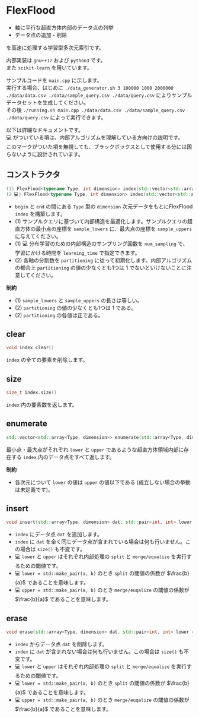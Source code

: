 # FlexFlood

- 軸に平行な超直方体内部のデータ点の列挙
- データ点の追加・削除

を高速に処理する学習型多次元索引です。

内部実装は `gnu++17` および `python3` です。<br>
また `scikit-learn` を用いています。

サンプルコードを `main.cpp` に示します。<br>
実行する場合、はじめに `./data_generator.sh 3 100000 1000 2000000 ./data/data.csv ./data/sample_query.csv ./data/query.csv` によりサンプルデータセットを生成してください。<br>
その後 `./running.sh main.cpp ./data/data.csv ./data/sample_query.csv ./data/query.csv` によって実行できます。

以下は詳細なドキュメントです。<br>
💻 がついている項は、内部アルゴリズムを理解している方向けの説明です。<br>
このマークがついた項を無視しても、ブラックボックスとして使用する分には困らないように設計されています。

## コンストラクタ

```cpp
(1) FlexFlood<typename Type, int dimension> index(std::vector<std::array<Type, dimension>>::iterator begin, std::vector<std::array<Type, dimension>>::iterator end, std::vector<std::array<Type, dimension>> sample_lowers, std::vector<std::array<Type, dimension>> sample_uppers, int num_sampling = 30 * dimension, double learning_time = 60.0 * dimension)
(2 💻) FlexFlood<typename Type, int dimension> index(std::vector<std::array<Type, dimension>>::iterator begin, std::vector<std::array<Type, dimension>>::iterator end, std::array<int, dimension> partitioning)
```

- `begin` と `end` の間にある `Type` 型の `dimension` 次元データをもとにFlexFlood `index` を構築します。
- (1) サンプルクエリに基づいて内部構造を最適化します。サンプルクエリの超直方体の最小点の座標を `sample_lowers` に、最大点の座標を `sample_uppers` に与えてください。
- (1) 💻 分布学習のための内部構造のサンプリング回数を `num_sampling` で、学習にかける時間を `learning_time` で指定できます。
- (2) 各軸の分割数を `partitioning` に従って初期化します。内部アルゴリズムの都合上 `partitioning` の値の少なくとも1つは $1$ でないといけないことに注意してください。

**制約**

- (1) `sample_lowers` と `sample_uppers` の長さは等しい。
- (2) `partitioning` の値の少なくとも1つは $1$ である。
- (2) `partitioning` の各値は正である。

## clear

```cpp
void index.clear()
```

`index` の全ての要素を削除します。

## size

```cpp
size_t index.size()
```

`index` 内の要素数を返します。

## enumerate

```cpp
std::vector<std::array<Type, dimension>> enumerate(std::array<Type, dimension> lower, std::array<Type, dimension> upper)
```

最小点・最大点がそれぞれ `lower` と `upper` であるような超直方体領域内部に存在する `index` 内のデータ点をすべて返します。

**制約**

- 各次元について `lower` の値は `upper` の値以下である (成立しない場合の挙動は未定義です)。

## insert

```cpp
void insert(std::array<Type, dimension> dat, std::pair<int, int> lower = std::make_pair(3, 1), std::pair<int, int> upper = std::make_pair(1, 2))
```

- `index` にデータ点 `dat` を追加します。
- `index` に `dat` を全く同じデータ点が含まれている場合は何も行いません。この場合は `size()` も不変です。
- 💻 `lower` と `upper` はそれぞれ内部処理の ``split`` と ``merge/equalize`` を実行するための閾値です。
- 💻 `lower = std::make_pair(a, b)` のとき `split` の閾値の係数が $\frac{b}{a}$ であることを意味します。
- 💻 `upper = std::make_pair(a, b)` のとき `merge/euqalize` の閾値の係数が $\frac{b}{a}$ であることを意味します。

## erase

```cpp
void erase(std::array<Type, dimension> dat, std::pair<int, int> lower = std::make_pair(3, 1), std::pair<int, int> upper = std::make_pair(1, 2))
```

- `index` からデータ点 `dat` を削除します。
- `index` に `dat` が含まれない場合は何も行いません。この場合は `size()` も不変です。
- 💻 `lower` と `upper` はそれぞれ内部処理の ``split`` と ``merge/equalize`` を実行するための閾値です。
- 💻 `lower = std::make_pair(a, b)` のとき `split` の閾値の係数が $\frac{b}{a}$ であることを意味します。
- 💻 `upper = std::make_pair(a, b)` のとき `merge/euqalize` の閾値の係数が $\frac{b}{a}$ であることを意味します。
